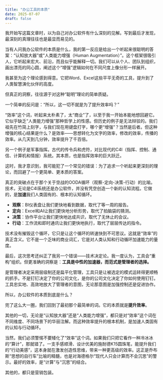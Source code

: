 ```yaml
---
title: "办公工具的本质"
date: 2025-07-07
draft: false
---
```


我开始写这篇文章时，以为自己对办公软件有什么深刻的见解。写到最后才发现，最深刻的真理往往也是最显而易见的。

当有人问我办公软件的本质是什么，我的第一反应是给出一个听起来很聪明的答案：“认知放大器”或“人类能力增强（Human Augmentation）”。这个框架很吸引人，它听起来宏大、前沿，而且似乎能解释一切。我们可以从个人、团队到组织，画出漂亮的同心圆，阐述这个“增强”逻辑如何在不同尺度上像分形一样展开。

我甚至为这个理论感到得意。它把Word、Excel这些平平无奇的工具，提升到了人类智慧演化伙伴的高度。

但真正的洞察，往往源于对这种“聪明”理论的简单质疑。

一个简单的反问是：“所以，这一切不就是为了提升效率吗？”

“效率”这个词，听起来太朴素了，太“商业”了，以至于我一开始本能地想回避它。它似乎缺乏“人类能力增强”那种哲学上的性感。但历史的例子是无法辩驳的。我们祖先在竹简上刻字，与我们现在用键盘打字，哪个更“增强”？当然是后者。但这种增强的核心结果是什么？是效率——思想转化为文字的效率，修改的效率，传播的效率。从几天到几分钟，效率提升了千百倍。

另一个例子是军事指挥。古代的传令兵和虎符，对比现代的C4I（指挥、控制、通信、计算机和情报）系统。其本质，也是指挥效率的巨大跃迁。

这时，我才意识到，我可能犯了一个常见的错误：为了追求一个听起来更深刻的理论，而回避了一个更简单、更本质的答案。

真正的突破点在于那个关于空战的OODA循环（观察-定向-决策-行动）的比喻。技术，无论是C4I系统还是办公软件，并没有凭空创造一个新的认知流程。它做的，是**加速**我们人类固有的、根本的认知循环。

*   **观察**：BI仪表盘让我们更快地看到数据，取代了等一周的报告。
*   **定向**：Excel和AI让我们更快地分析形势，取代了拍脑袋的猜测。
*   **决策**：协作平台让我们更快地达成共识，取代了无休止的会议。
*   **行动**：工作流和即时通讯让我们更快地执行，取代了层层传达的指令。

技术没有摧毁这个循环，它只是让这个循环的转速快到不可思议。这就是“效率”的真正含义。它不是一个乏味的商业词汇，它是对人类认知和行动循环加速能力的量度。

最后，这次思考还纠正了我另一个错误——技术决定论。我一度认为，工具会“重构”组织。但更准确的洞察是：**工具是中性的加速器，而范式是管理者的选择。**

是管理者决定采用层级制还是扁平化管理，工具只是让被选定的模式运转得更顺畅的抓手。不是钉钉决定了你的公司文化，是你的公司文化决定了你如何使用钉钉。工具忠实地、高效地放大了管理者的意图，无论那意图是加强控制还是促进协作。

所以，办公软件的本质到底是什么？

兜了这么大一圈，我们回到了最初那个最简单的词。它的本质就是**提升效率**。

其他的一切，无论是“认知放大器”还是“人类能力增强”，都只是对“效率”这个词在不同维度、不同场景下的华丽注解。而这种效率提升的根本机制，是加速人类固有的认知与行动循环。

当然，我们必须警惕不要矮化了“效率”这个词。如果我们只把它看作一种冷冰冰的“算计”，那就错了。一支手感顺滑、设计优美的施耐德K15圆珠笔，能提升我们的“行动美感”，这本身就在激发创造性思维，带来一种更高级的效率。这正是乔布斯“思想的自行车”比喻的精髓，也是对海德格尔“现代人只会计算而不会沉思”的警示。最好的效率，是“计算”与“沉思”的结合。

其他的，都只是营销包装。